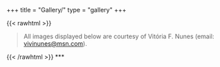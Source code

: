 +++
title = "Gallery/"
type = "gallery"
+++

{{< rawhtml >}}
<blockquote>
All images displayed below are courtesy of Vitória F. Nunes (email: <a href = "mailto: vivinunes@msn.com" target="_blank">vivinunes@msn.com</a>).
</blockquote>
{{< /rawhtml >}}
***